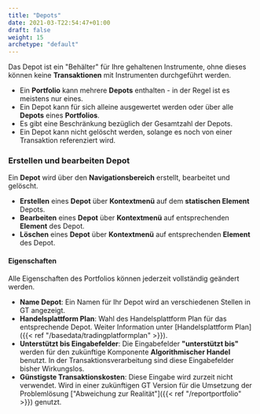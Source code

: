 ```yaml
---
title: "Depots"
date: 2021-03-T22:54:47+01:00
draft: false
weight: 15
archetype: "default"
---
```

Das Depot ist ein "Behälter" für Ihre gehaltenen Instrumente, ohne dieses können keine **Transaktionen** mit Instrumenten durchgeführt werden.
+ Ein **Portfolio** kann mehrere **Depots** enthalten - in der Regel ist es meistens nur eines.
+ Ein Depot kann für sich alleine ausgewertet werden oder über alle **Depots** eines **Portfolios**.
+ Es gibt eine Beschränkung bezüglich der Gesamtzahl der Depots.
+ Ein Depot kann nicht gelöscht werden, solange es noch von einer Transaktion referenziert wird.

### Erstellen und bearbeiten Depot
Ein **Depot** wird über den **Navigationsbereich** erstellt, bearbeitet und gelöscht.
+ **Erstellen** eines **Depot** über **Kontextmenü** auf dem **statischen Element** Depots.
+ **Bearbeiten** eines **Depot** über **Kontextmenü** auf entsprechenden **Element** des Depot.
+ **Löschen** eines **Depot** über **Kontextmenü** auf entsprechenden **Element** des Depot.

#### Eigenschaften
Alle Eigenschaften des Portfolios können jederzeit vollständig geändert werden.
- **Name Depot**: Ein Namen für Ihr Depot wird an verschiedenen Stellen in GT angezeigt.
- **Handelsplattform Plan**: Wahl des Handelsplattform Plan für das entsprechende Depot. Weiter Information unter [Handelsplattform Plan]({{< ref "/basedata/tradingplatformplan" >}}).
- **Unterstützt bis Eingabefelder**: Die Eingabefelder **"unterstützt bis"** werden für den zukünftige Komponente **Algorithmischer Handel** benutzt. In der Transaktionsverarbeitung sind diese Eingabefelder bisher Wirkungslos.
- **Günstigste Transaktionskosten**: Diese Eingabe wird zurzeit nicht verwendet. Wird in einer zukünftigen GT Version für die Umsetzung der Problemlösung ["Abweichung zur Realität"]({{< ref "/reportportfolio" >}}) genutzt.
